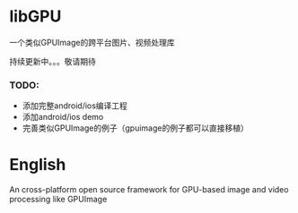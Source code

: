 # libGPU
一个类似GPUImage的跨平台图片、视频处理库

持续更新中。。。敬请期待

### TODO:

* 添加完整android/ios编译工程
* 添加android/ios demo
* 完善类似GPUImage的例子（gpuimage的例子都可以直接移植）

# English
An cross-platform open source framework for GPU-based image and video processing like GPUImage

